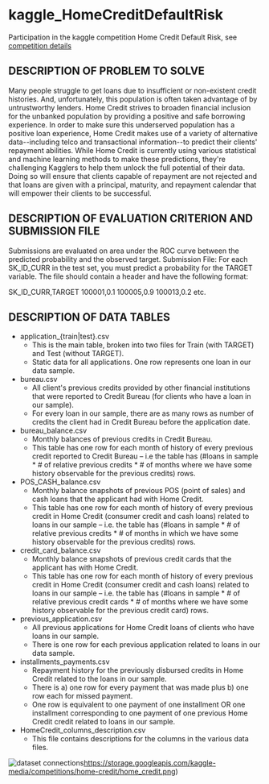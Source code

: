 # kaggle_HomeCreditDefaultRisk
Participation in the kaggle competition Home Credit Default Risk, 
see [competition details](https://www.kaggle.com/c/home-credit-default-risk#description)

## DESCRIPTION OF PROBLEM TO SOLVE
Many people struggle to get loans due to insufficient or non-existent 
credit histories. And, unfortunately, this population is often taken 
advantage of by untrustworthy lenders.
Home Credit strives to broaden financial inclusion for the unbanked 
population by providing a positive and safe borrowing experience. 
In order to make sure this underserved population has a positive 
loan experience, Home Credit makes use of a variety of alternative 
data--including telco and transactional information--to predict their 
clients' repayment abilities.
While Home Credit is currently using various statistical and machine 
learning methods to make these predictions, they're challenging Kagglers 
to help them unlock the full potential of their data. 
Doing so will ensure that clients capable of repayment are not rejected 
and that loans are given with a principal, maturity, and repayment calendar 
that will empower their clients to be successful.

## DESCRIPTION OF EVALUATION CRITERION AND SUBMISSION FILE

Submissions are evaluated on area under the ROC curve between the 
predicted probability and the observed target.
Submission File: For each SK_ID_CURR in the test set, you must predict a 
probability for the TARGET variable. The file should contain a header and 
have the following format:

SK_ID_CURR,TARGET
100001,0.1
100005,0.9
100013,0.2
etc.

## DESCRIPTION OF DATA TABLES
-	application_{train|test}.csv
    -	This is the main table, broken into two files for Train (with TARGET) and Test (without TARGET).
    -   Static data for all applications. One row represents one loan in our data sample.
- 	bureau.csv
    - All client's previous credits provided by other financial institutions that were reported to Credit Bureau (for clients who have a loan in our sample).
    - For every loan in our sample, there are as many rows as number of credits the client had in Credit Bureau before the application date.
-	bureau_balance.csv
    -	Monthly balances of previous credits in Credit Bureau.
    -	This table has one row for each month of history of every previous credit reported to Credit Bureau – i.e the table has (#loans in sample * # of relative previous credits * # of months where we have some history observable for the previous credits) rows.
-	POS_CASH_balance.csv
    -	Monthly balance snapshots of previous POS (point of sales) and cash loans that the applicant had with Home Credit.
    -	This table has one row for each month of history of every previous credit in Home Credit (consumer credit and cash loans) related to loans in our sample – i.e. the table has (#loans in sample * # of relative previous credits * # of months in which we have some history observable for the previous credits) rows.
-	credit_card_balance.csv
    -	Monthly balance snapshots of previous credit cards that the applicant has with Home Credit.
    -	This table has one row for each month of history of every previous credit in Home Credit (consumer credit and cash loans) related to loans in our sample – i.e. the table has (#loans in sample * # of relative previous credit cards * # of months where we have some history observable for the previous credit card) rows.
-	previous_application.csv
    -	All previous applications for Home Credit loans of clients who have loans in our sample.
    -	There is one row for each previous application related to loans in our data sample.
-	installments_payments.csv
    -	Repayment history for the previously disbursed credits in Home Credit related to the loans in our sample.
    -	There is a) one row for every payment that was made plus b) one row each for missed payment.
    -	One row is equivalent to one payment of one installment OR one installment corresponding to one payment of one previous Home Credit credit related to loans in our sample.
-	HomeCredit_columns_description.csv
    -	This file contains descriptions for the columns in the various data files.


![dataset connections]()https://storage.googleapis.com/kaggle-media/competitions/home-credit/home_credit.png)
